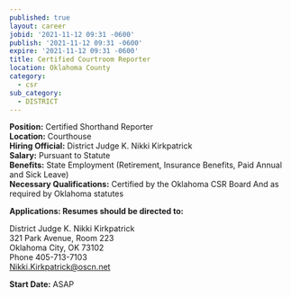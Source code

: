 ```yaml
---
published: true
layout: career
jobid: '2021-11-12 09:31 -0600'
publish: '2021-11-12 09:31 -0600'
expire: '2021-11-12 09:31 -0600'
title: Certified Courtroom Reporter
location: Oklahoma County
category:
  - csr
sub_category:
  - DISTRICT
---
```

**Position:** Certified Shorthand Reporter  
**Location:** Courthouse  
**Hiring Official:** District Judge K. Nikki Kirkpatrick  
**Salary:** Pursuant to Statute  
**Benefits:** State Employment (Retirement, Insurance Benefits, Paid Annual and Sick Leave)  
**Necessary Qualifications:** Certified by the Oklahoma CSR Board And as required by Oklahoma statutes

**Applications: Resumes should be directed to:**

District Judge K. Nikki Kirkpatrick  
321 Park Avenue, Room 223  
Oklahoma City, OK  73102  
Phone 405-713-7103  
[Nikki.Kirkpatrick@oscn.net](mailto:Nikki.Kirkpatrick@oscn.net)


**Start Date:** ASAP
